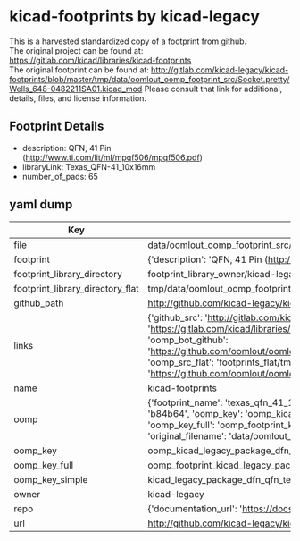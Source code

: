 # kicad-footprints by kicad-legacy  
This is a harvested standardized copy of a footprint from github.  
The original project can be found at:  
https://gitlab.com/kicad/libraries/kicad-footprints  
The original footprint can be found at:
http://gitlab.com/kicad-legacy/kicad-footprints/blob/master/tmp/data/oomlout_oomp_footprint_src/Socket.pretty/Wells_648-0482211SA01.kicad_mod
Please consult that link for additional, details, files, and license information.  
## Footprint Details
* description: QFN, 41 Pin (http://www.ti.com/lit/ml/mpqf506/mpqf506.pdf)  
* libraryLink: Texas_QFN-41_10x16mm  
* number_of_pads: 65  
## yaml dump  
| Key | Value |  
| --- | --- |  
| file | data/oomlout_oomp_footprint_src/kicad-footprints/Package_DFN_QFN.pretty/Texas_QFN-41_10x16mm.kicad_mod |  
| footprint | {'description': 'QFN, 41 Pin (http://www.ti.com/lit/ml/mpqf506/mpqf506.pdf)', 'libraryLink': 'Texas_QFN-41_10x16mm', 'number_of_pads': 65} |  
| footprint_library_directory | footprint_library_owner/kicad-legacy_kicad-footprints |  
| footprint_library_directory_flat | tmp/data/oomlout_oomp_footprint_src/footprints_flat/kicad_legacy_package_dfn_qfn_texas_qfn_41_10x16mm/working |  
| github_path | http://github.com/kicad-legacy/kicad-footprints/blob/master/tmp/data/oomlout_oomp_footprint_src/Package_DFN_QFN.pretty/Texas_QFN-41_10x16mm.kicad_mod |  
| links | {'github_src': 'http://gitlab.com/kicad-legacy/kicad-footprints/blob/master/tmp/data/oomlout_oomp_footprint_src/Socket.pretty/Wells_648-0482211SA01.kicad_mod', 'github_src_repo': 'https://gitlab.com/kicad/libraries/kicad-footprints', 'oomp_bot': 'tmp/data/oomlout_oomp_footprint_src/footprints/kicad_legacy_package_dfn_qfn_texas_qfn_41_10x16mm/working', 'oomp_bot_github': 'https://github.com/oomlout/oomlout_oomp_footprint_bot/tree/main/tmp/data/oomlout_oomp_footprint_src/footprints/kicad_legacy_package_dfn_qfn_texas_qfn_41_10x16mm/working', 'oomp_src_flat': 'footprints_flat/tmp/data/oomlout_oomp_footprint_src/footprints_flat/kicad_legacy_package_dfn_qfn_texas_qfn_41_10x16mm/working', 'oomp_src_flat_github': 'https://github.com/oomlout/oomlout_oomp_footprint_src/tree/main/tmp/data/oomlout_oomp_footprint_src/footprints_flat/kicad_legacy_package_dfn_qfn_texas_qfn_41_10x16mm/working'} |  
| name | kicad-footprints |  
| oomp | {'footprint_name': 'texas_qfn_41_10x16mm', 'library_name': 'package_dfn_qfn', 'md5': 'b84b6432d24a9fe8c979f4d3a302a114', 'md5_10': 'b84b6432d2', 'md5_5': 'b84b6', 'md5_6': 'b84b64', 'oomp_key': 'oomp_kicad_legacy_package_dfn_qfn_texas_qfn_41_10x16mm', 'oomp_key_extra': 'oomp_footprint_kicad_legacy_package_dfn_qfn_texas_qfn_41_10x16mm', 'oomp_key_full': 'oomp_footprint_kicad_legacy_package_dfn_qfn_texas_qfn_41_10x16mm_b84b64', 'oomp_key_simple': 'kicad_legacy_package_dfn_qfn_texas_qfn_41_10x16mm', 'original_filename': 'data/oomlout_oomp_footprint_src/kicad-footprints/Package_DFN_QFN.pretty/Texas_QFN-41_10x16mm.kicad_mod', 'owner_name': 'kicad_legacy'} |  
| oomp_key | oomp_kicad_legacy_package_dfn_qfn_texas_qfn_41_10x16mm |  
| oomp_key_full | oomp_footprint_kicad_legacy_package_dfn_qfn_texas_qfn_41_10x16mm |  
| oomp_key_simple | kicad_legacy_package_dfn_qfn_texas_qfn_41_10x16mm |  
| owner | kicad-legacy |  
| repo | {'documentation_url': 'https://docs.github.com/rest/repos/repos#get-a-repository', 'message': 'Not Found'} |  
| url | http://github.com/kicad-legacy/kicad-footprints |  

